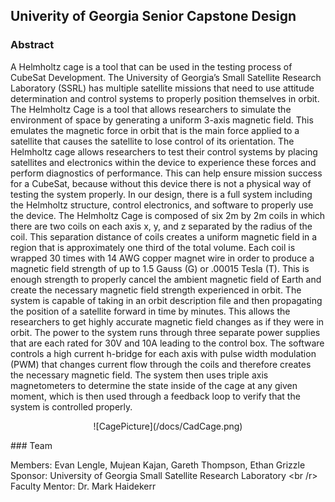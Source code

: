 
## Univerity of Georgia Senior Capstone Design

### Abstract

  A Helmholtz cage is a tool that can be used in the testing process of CubeSat Development. The University of Georgia’s Small Satellite Research Laboratory (SSRL) has multiple satellite missions that need to use attitude determination and control systems to properly position themselves in orbit. The Helmholtz Cage is a tool that allows researchers to simulate the environment of space by generating a uniform 3-axis magnetic field. This emulates the magnetic force in orbit that is the main force applied to a satellite that causes the satellite to lose control of its orientation. The Helmholtz cage allows researchers to test their control systems by placing satellites and electronics within the device to experience these forces and perform diagnostics of performance. This can help ensure mission success for a CubeSat, because without this device there is not a physical way of testing the system properly. 
	In our design, there is a full system including the Helmholtz structure, control electronics, and software to properly use the device. The Helmholtz Cage is composed of six 2m by 2m coils in which there are two coils on each axis x, y, and z separated by the radius of the coil. This separation distance of coils creates a uniform magnetic field in a region that is approximately one third of the total volume. Each coil is wrapped 30 times with 14 AWG copper magnet wire in order to produce a magnetic field strength of up to 1.5 Gauss (G) or .00015 Tesla (T). This is enough strength to properly cancel the ambient magnetic field of Earth and create the necessary magnetic field strength experienced in orbit. The system is capable of taking in an orbit description file and then propagating the position of a satellite forward in time by minutes. This allows the researchers to get highly accurate magnetic field changes as if they were in orbit. The power to the system runs through three separate power supplies that are each rated for 30V and 10A leading to the control box. The software controls a high current h-bridge for each axis with pulse width modulation (PWM)  that changes current flow through the coils and therefore creates the necessary magnetic field.  The system then uses triple axis magnetometers to determine the state inside of the cage at any given moment, which is then used through a feedback loop to verify that the system is controlled properly. 

<p align=center>
![CagePicture](/docs/CadCage.png)
</p>
### Team

Members: Evan Lengle, Mujean Kajan, Gareth Thompson, Ethan Grizzle
Sponsor: University of Georgia Small Satellite Research Laboratory <br /r>
Faculty Mentor: Dr. Mark Haidekerr

